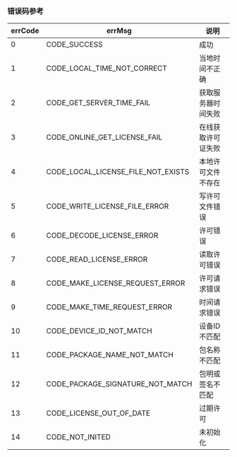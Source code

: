 ### 错误码参考

| errCode | errMsg                             | 说明               |
| ------- | ---------------------------------- | ------------------ |
| 0       | CODE_SUCCESS                       | 成功               |
| 1       | CODE_LOCAL_TIME_NOT_CORRECT        | 当地时间不正确     |
| 2       | CODE_GET_SERVER_TIME_FAIL          | 获取服务器时间失败 |
| 3       | CODE_ONLINE_GET_LICENSE_FAIL       | 在线获取许可证失败 |
| 4       | CODE_LOCAL_LICENSE_FILE_NOT_EXISTS | 本地许可文件不存在 |
| 5       | CODE_WRITE_LICENSE_FILE_ERROR      | 写许可文件错误     |
| 6       | CODE_DECODE_LICENSE_ERROR          | 许可错误           |
| 7       | CODE_READ_LICENSE_ERROR            | 读取许可错误       |
| 8       | CODE_MAKE_LICENSE_REQUEST_ERROR    | 许可请求错误       |
| 9       | CODE_MAKE_TIME_REQUEST_ERROR       | 时间请求错误       |
| 10      | CODE_DEVICE_ID_NOT_MATCH           | 设备ID不匹配       |
| 11      | CODE_PACKAGE_NAME_NOT_MATCH        | 包名称不匹配       |
| 12      | CODE_PACKAGE_SIGNATURE_NOT_MATCH   | 包明或签名不匹配   |
| 13      | CODE_LICENSE_OUT_OF_DATE           | 过期许可           |
| 14      | CODE_NOT_INITED                    | 未初始化           |
